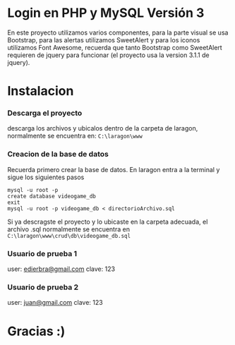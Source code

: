 # Login en PHP y MySQL Versión 3

En este proyecto utilizamos varios componentes, para la parte visual se usa Bootstrap, para las alertas utilizamos SweetAlert y para los iconos utilizamos Font Awesome, recuerda que tanto Bootstrap como SweetAlert requieren de jquery para funcionar (el proyecto usa la version 3.1.1 de jquery).

# Instalacion

### Descarga el proyecto

descarga los archivos y ubicalos dentro de la carpeta de laragon, normalmente se encuentra en: `C:\laragon\www`

### Creacion de la base de datos
Recuerda primero crear la base de datos. En laragon entra a la terminal y sigue los siguientes pasos

```
mysql -u root -p
create database videogame_db
exit
mysql -u root -p videogame_db < directorioArchivo.sql
```
Si ya descragste el proyecto y lo ubicaste en la carpeta adecuada, el archivo .sql normalmente se encuentra en `C:\laragon\www\crud\db\videogame_db.sql`

### Usuario de prueba 1
user:  edierbra@gmail.com 
clave: 123

### Usuario de prueba 2
user:  juan@gmail.com 
clave: 123

# Gracias :)